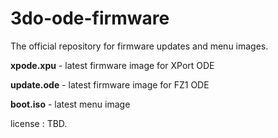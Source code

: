 # 3do-ode-firmware

The official repository for firmware updates and menu images.

**xpode.xpu** - latest firmware image for XPort ODE

**update.ode** - latest firmware image for FZ1 ODE

**boot.iso** - latest menu image


license : TBD.
